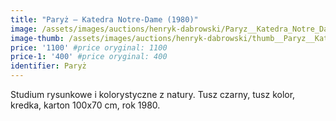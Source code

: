```yaml
---
title: "Paryż – Katedra Notre-Dame (1980)"
image: /assets/images/auctions/henryk-dabrowski/Paryz__Katedra_Notre_Dame__1980.jpg
image-thumb: /assets/images/auctions/henryk-dabrowski/thumb__Paryz__Katedra_Notre_Dame__1980.jpg
price: '1100' #price oryginal: 1100
price-1: '400' #price oryginal: 400
identifier: Paryż
---
```


Studium rysunkowe i kolorystyczne z natury. Tusz czarny, tusz kolor, kredka, karton 100x70 cm, rok 1980.